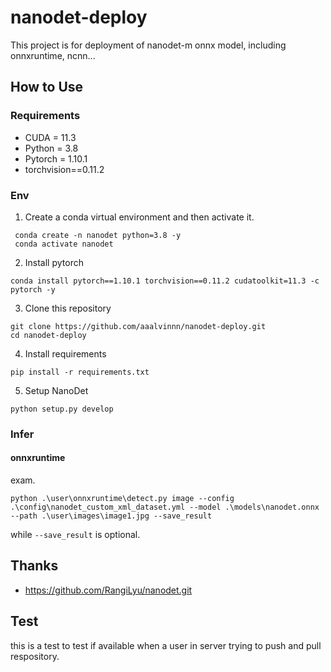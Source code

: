 # nanodet-deploy
This project is for deployment of nanodet-m onnx model, including onnxruntime, ncnn...

## How to Use

### Requirements

- CUDA = 11.3
- Python = 3.8
- Pytorch = 1.10.1
- torchvision==0.11.2

### Env

1. Create a conda virtual environment and then activate it.

```
 conda create -n nanodet python=3.8 -y
 conda activate nanodet
```

2. Install pytorch

```
conda install pytorch==1.10.1 torchvision==0.11.2 cudatoolkit=11.3 -c pytorch -y
```

3. Clone this repository

```
git clone https://github.com/aaalvinnn/nanodet-deploy.git
cd nanodet-deploy
```

4. Install requirements

```
pip install -r requirements.txt
```

5. Setup NanoDet

```
python setup.py develop
```

### Infer

#### onnxruntime

exam.

```
python .\user\onnxruntime\detect.py image --config .\config\nanodet_custom_xml_dataset.yml --model .\models\nanodet.onnx --path .\user\images\image1.jpg --save_result
```

while `--save_result` is optional.

## Thanks

- https://github.com/RangiLyu/nanodet.git

## Test

this is a test to test if available when a user in server trying to push and pull respository.